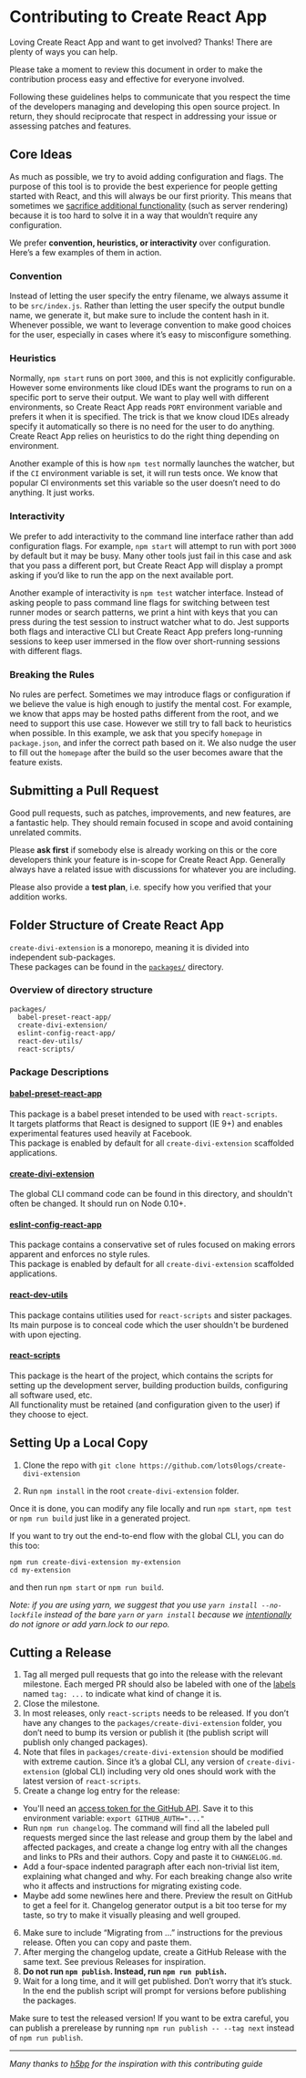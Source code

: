 # Contributing to Create React App

Loving Create React App and want to get involved? Thanks! There are plenty of ways you can help.

Please take a moment to review this document in order to make the contribution process easy and effective for everyone involved.

Following these guidelines helps to communicate that you respect the time of the developers managing and developing this open source project. In return, they should reciprocate that respect in addressing your issue or assessing patches and features.

## Core Ideas

As much as possible, we try to avoid adding configuration and flags. The purpose of this tool is to provide the best experience for people getting started with React, and this will always be our first priority. This means that sometimes we [sacrifice additional functionality](https://gettingreal.37signals.com/ch05_Half_Not_Half_Assed.php) (such as server rendering) because it is too hard to solve it in a way that wouldn’t require any configuration.

We prefer **convention, heuristics, or interactivity** over configuration.<br>
Here’s a few examples of them in action.

### Convention

Instead of letting the user specify the entry filename, we always assume it to be `src/index.js`. Rather than letting the user specify the output bundle name, we generate it, but make sure to include the content hash in it. Whenever possible, we want to leverage convention to make good choices for the user, especially in cases where it’s easy to misconfigure something.

### Heuristics

Normally, `npm start` runs on port `3000`, and this is not explicitly configurable. However some environments like cloud IDEs want the programs to run on a specific port to serve their output. We want to play well with different environments, so Create React App reads `PORT` environment variable and prefers it when it is specified. The trick is that we know cloud IDEs already specify it automatically so there is no need for the user to do anything. Create React App relies on heuristics to do the right thing depending on environment.

Another example of this is how `npm test` normally launches the watcher, but if the `CI` environment variable is set, it will run tests once. We know that popular CI environments set this variable so the user doesn’t need to do anything. It just works.

### Interactivity

We prefer to add interactivity to the command line interface rather than add configuration flags. For example, `npm start` will attempt to run with port `3000` by default but it may be busy. Many other tools just fail in this case and ask that you pass a different port, but Create React App will display a prompt asking if you’d like to run the app on the next available port.

Another example of interactivity is `npm test` watcher interface. Instead of asking people to pass command line flags for switching between test runner modes or search patterns, we print a hint with keys that you can press during the test session to instruct watcher what to do. Jest supports both flags and interactive CLI but Create React App prefers long-running sessions to keep user immersed in the flow over short-running sessions with different flags.

### Breaking the Rules

No rules are perfect. Sometimes we may introduce flags or configuration if we believe the value is high enough to justify the mental cost. For example, we know that apps may be hosted paths different from the root, and we need to support this use case. However we still try to fall back to heuristics when possible. In this example, we ask that you specify `homepage` in `package.json`, and infer the correct path based on it. We also nudge the user to fill out the `homepage` after the build so the user becomes aware that the feature exists.

## Submitting a Pull Request

Good pull requests, such as patches, improvements, and new features, are a fantastic help. They should remain focused in scope and avoid containing unrelated commits.

Please **ask first** if somebody else is already working on this or the core developers think your feature is in-scope for Create React App. Generally always have a related issue with discussions for whatever you are including.

Please also provide a **test plan**, i.e. specify how you verified that your addition works.

## Folder Structure of Create React App
`create-divi-extension` is a monorepo, meaning it is divided into independent sub-packages.<br>
These packages can be found in the [`packages/`](https://github.com/lots0logs/create-divi-extension/tree/master/packages) directory.

### Overview of directory structure
```
packages/
  babel-preset-react-app/
  create-divi-extension/
  eslint-config-react-app/
  react-dev-utils/
  react-scripts/
```
### Package Descriptions
#### [babel-preset-react-app](https://github.com/lots0logs/create-divi-extension/tree/master/packages/babel-preset-react-app)
This package is a babel preset intended to be used with `react-scripts`.<br>
It targets platforms that React is designed to support (IE 9+) and enables experimental features used heavily at Facebook.<br>
This package is enabled by default for all `create-divi-extension` scaffolded applications.
#### [create-divi-extension](https://github.com/lots0logs/create-divi-extension/tree/master/packages/create-divi-extension)
The global CLI command code can be found in this directory, and shouldn't often be changed. It should run on Node 0.10+.
#### [eslint-config-react-app](https://github.com/lots0logs/create-divi-extension/tree/master/packages/eslint-config-react-app)
This package contains a conservative set of rules focused on making errors apparent and enforces no style rules.<br>
This package is enabled by default for all `create-divi-extension` scaffolded applications.
#### [react-dev-utils](https://github.com/lots0logs/create-divi-extension/tree/master/packages/react-dev-utils)
This package contains utilities used for `react-scripts` and sister packages.<br>
Its main purpose is to conceal code which the user shouldn't be burdened with upon ejecting.
#### [react-scripts](https://github.com/lots0logs/create-divi-extension/tree/master/packages/react-scripts)
This package is the heart of the project, which contains the scripts for setting up the development server, building production builds, configuring all software used, etc.<br>
All functionality must be retained (and configuration given to the user) if they choose to eject.

## Setting Up a Local Copy

1. Clone the repo with `git clone https://github.com/lots0logs/create-divi-extension`

2. Run `npm install` in the root `create-divi-extension` folder.

Once it is done, you can modify any file locally and run `npm start`, `npm test` or `npm run build` just like in a generated project.

If you want to try out the end-to-end flow with the global CLI, you can do this too:

```
npm run create-divi-extension my-extension
cd my-extension
```

and then run `npm start` or `npm run build`.

*Note: if you are using yarn, we suggest that you use `yarn install --no-lockfile` instead of the bare `yarn` or `yarn install` because we [intentionally](https://github.com/lots0logs/create-divi-extension/pull/2014#issuecomment-300811661) do not ignore or add yarn.lock to our repo.*

## Cutting a Release

1. Tag all merged pull requests that go into the release with the relevant milestone. Each merged PR should also be labeled with one of the [labels](https://github.com/lots0logs/create-divi-extension/labels) named `tag: ...` to indicate what kind of change it is.
2. Close the milestone.
3. In most releases, only `react-scripts` needs to be released. If you don’t have any changes to the `packages/create-divi-extension` folder, you don’t need to bump its version or publish it (the publish script will publish only changed packages).
4. Note that files in `packages/create-divi-extension` should be modified with extreme caution. Since it’s a global CLI, any version of `create-divi-extension` (global CLI) including very old ones should work with the latest version of `react-scripts`.
5. Create a change log entry for the release:
  * You'll need an [access token for the GitHub API](https://help.github.com/articles/creating-an-access-token-for-command-line-use/). Save it to this environment variable: `export GITHUB_AUTH="..."`
  * Run `npm run changelog`. The command will find all the labeled pull requests merged since the last release and group them by the label and affected packages, and create a change log entry with all the changes and links to PRs and their authors. Copy and paste it to `CHANGELOG.md`.
  * Add a four-space indented paragraph after each non-trivial list item, explaining what changed and why. For each breaking change also write who it affects and instructions for migrating existing code.
  * Maybe add some newlines here and there. Preview the result on GitHub to get a feel for it. Changelog generator output is a bit too terse for my taste, so try to make it visually pleasing and well grouped.
6. Make sure to include “Migrating from ...” instructions for the previous release. Often you can copy and paste them.
7. After merging the changelog update, create a GitHub Release with the same text. See previous Releases for inspiration.
8. **Do not run `npm publish`. Instead, run `npm run publish`.**
9. Wait for a long time, and it will get published. Don’t worry that it’s stuck. In the end the publish script will prompt for versions before publishing the packages.

Make sure to test the released version! If you want to be extra careful, you can publish a prerelease by running `npm run publish -- --tag next` instead of `npm run publish`.

------------

*Many thanks to [h5bp](https://github.com/h5bp/html5-boilerplate/blob/master/CONTRIBUTING.md) for the inspiration with this contributing guide*
